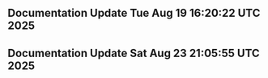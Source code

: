 ## Documentation Update Tue Aug 19 16:20:22 UTC 2025
## Documentation Update Sat Aug 23 21:05:55 UTC 2025
